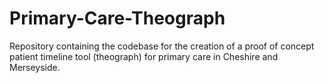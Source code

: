 # Primary-Care-Theograph
Repository containing the codebase for the creation of a proof of concept patient timeline tool (theograph) for primary care in Cheshire and Merseyside.
